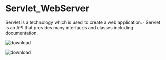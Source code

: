 # Servlet_WebServer


Servlet is a technology which is used to create a web application. ·
Servlet is an API that provides many interfaces and classes including documentation.

![download](https://user-images.githubusercontent.com/15075906/186935657-d6f184ac-3018-43d3-8ff8-d965e898c19f.jpg)


![download](https://user-images.githubusercontent.com/15075906/186935693-666898bb-b832-406f-b106-a04117cc4214.jpg)
